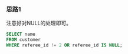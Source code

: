 ### 思路1

注意好对NULL的处理即可。

```sql
SELECT name
FROM customer
WHERE referee_id != 2 OR referee_id IS NULL;
```
